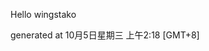 <!--- 
The README.md is auto-generated. Do not edit.
--->

Hello wingstako

generated at 10月5日星期三 上午2:18 [GMT+8]